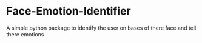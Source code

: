 # Face-Emotion-Identifier
A simple python package to identify the user on bases of there face and tell there emotions
